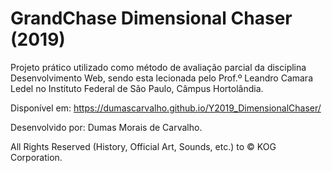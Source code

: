 # GrandChase Dimensional Chaser (2019)
Projeto prático utilizado como método de avaliação parcial da disciplina Desenvolvimento Web, sendo esta lecionada pelo Prof.º Leandro Camara Ledel no Instituto Federal de São Paulo, Câmpus Hortolândia.

Disponível em: https://dumascarvalho.github.io/Y2019_DimensionalChaser/

Desenvolvido por: Dumas Morais de Carvalho.

All Rights Reserved (History, Official Art, Sounds, etc.) to © KOG Corporation.
